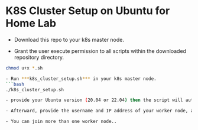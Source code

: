 # K8S Cluster Setup on Ubuntu for Home Lab

- Download this repo to your k8s master node.

- Grant the user execute permission to all scripts within the downloaded repository directory.
```bash
chmod u+x *.sh

- Run ***k8s_cluster_setup.sh*** in your k8s master node.
```bash
./k8s_cluster_setup.sh

- provide your Ubuntu version (20.04 or 22.04) then the script will automatically install and configure all the necessary components for the control plane on your master node.

- Afterward, provide the username and IP address of your worker node, and the script will automatically handle all the necessary installations and steps to join the worker node to the k8s cluster.

- You can join more than one worker node..

